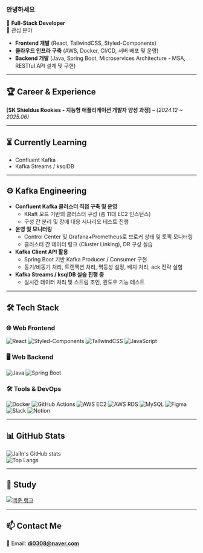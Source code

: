 ### 안녕하세요  
🔹 **Full-Stack Developer**  
🔹 관심 분야  
  - **Frontend 개발** (React, TailwindCSS, Styled-Components)  
  - **클라우드 인프라 구축** (AWS, Docker, CI/CD, 서버 배포 및 운영)  
  - **Backend 개발** (Java, Spring Boot, Microservices Architecture - MSA, RESTful API 설계 및 구현)  
---

## 🏆 Career & Experience  
**[SK Shieldus Rookies - 지능형 애플리케이션 개발자 양성 과정]** – *(2024.12 ~ 2025.06)*  

---

## ⏳ Currently Learning
- Confluent Kafka
- Kafka Streams / ksqlDB

---

## ⚙️ Kafka Engineering

- **Confluent Kafka 클러스터 직접 구축 및 운영**
  - KRaft 모드 기반의 클러스터 구성 (총 11대 EC2 인스턴스)
  - 구성 간 분리 및 장애 대응 시나리오 테스트 진행
- **운영 및 모니터링**
  - Control Center 및 Grafana+Prometheus로 브로커 상태 및 토픽 모니터링
  - 클러스터 간 데이터 링크 (Cluster Linking), DR 구성 실습
- **Kafka Client API 활용**
  - Spring Boot 기반 Kafka Producer / Consumer 구현
  - 동기/비동기 처리, 트랜잭션 처리, 멱등성 설정, 배치 처리, ack 전략 실험
- **Kafka Streams / ksqlDB 실습 진행 중**
  - 실시간 데이터 처리 및 스트림 조인, 윈도우 기능 테스트

---

## 🛠 Tech Stack  

### 🌐 Web Frontend  
![React](https://img.shields.io/badge/React-61DAFB?style=flat-square&logo=react&logoColor=white)  ![Styled-Components](https://img.shields.io/badge/Styled--Components-DB7093?style=flat-square&logo=styled-components&logoColor=white)  ![TailwindCSS](https://img.shields.io/badge/TailwindCSS-06B6D4?style=flat-square&logo=tailwindcss&logoColor=white)  ![JavaScript](https://img.shields.io/badge/JavaScript-F7DF1E?style=flat-square&logo=javascript&logoColor=black)  

### 🖥 Web Backend  
![Java](https://img.shields.io/badge/Java-007396?style=flat-square&logo=java&logoColor=white)  ![Spring Boot](https://img.shields.io/badge/SpringBoot-6DB33F?style=flat-square&logo=springboot&logoColor=white)

### 🛠 Tools & DevOps  
![Docker](https://img.shields.io/badge/Docker-2496ED?style=flat-square&logo=docker&logoColor=white)  ![GitHub Actions](https://img.shields.io/badge/GitHub_Actions-2088FF?style=flat-square&logo=github-actions&logoColor=white)  ![AWS EC2](https://img.shields.io/badge/AWS%20EC2-FF9900?style=flat-square&logo=amazonec2&logoColor=white)  ![AWS RDS](https://img.shields.io/badge/AWS%20RDS-527FFF?style=flat-square&logo=amazonrds&logoColor=white)  ![MySQL](https://img.shields.io/badge/MySQL-4479A1?style=flat-square&logo=mysql&logoColor=white)  ![Figma](https://img.shields.io/badge/Figma-F24E1E?style=flat-square&logo=figma&logoColor=white)  ![Slack](https://img.shields.io/badge/Slack-4A154B?style=flat-square&logo=slack&logoColor=white)  ![Notion](https://img.shields.io/badge/Notion-000000?style=flat-square&logo=notion&logoColor=white)  

---

## 📊 GitHub Stats  
![JaiIn's GitHub stats](https://github-readme-stats.vercel.app/api?username=JaiIn&show_icons=true&count_private=true&hide_title=true&hide=prs&theme=radical)  
![Top Langs](https://github-readme-stats.vercel.app/api/top-langs/?username=JaiIn&layout=compact&theme=radical)  

---

## 🎯 Study  
[![백준 랭크](http://mazassumnida.wtf/api/v2/generate_badge?boj=di0308)](https://solved.ac/di0308)

---

## 📫 Contact Me  
📧 Email: **di0308@naver.com**
